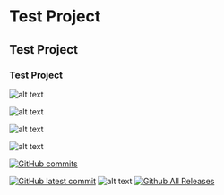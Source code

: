# Test Project
## Test Project
### Test Project

![ alt text ](https://img.shields.io/badge/Arduino_IDE-00979D?style=for-the-badge&logo=arduino&logoColor=white)

![ alt text ](https://img.shields.io/badge/Electronics-Developer-darkblue)

![ alt text ](https://img.shields.io/badge/Electronics-Developer-darkblue?style=flat-square&logo=gitlab)

![ alt text ](https://komarev.com/ghpvc/?username=ElectronicsDeveloper&color=yellow&style=flat-square)



[![GitHub commits](https://badgen.net/github/commits/ElectronicsDeveloper/Test-Project)](https://GitHub.com/ElectronicsDeveloper/Test-Project/commit/)

[![GitHub latest commit](https://badgen.net/github/last-commit/ElectronicsDeveloper/Test-Project)](https://GitHub.com/ElectronicsDeveloper/Test-Project/commit/)
![ alt text ](https://img.shields.io/github/downloads/ElectronicsDeveloper/Test-Project/total.svg)
[![Github All Releases](https://img.shields.io/github/downloads/ElectronicsDeveloper/Test-Project/total.svg)]()
